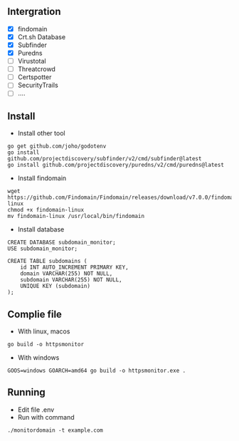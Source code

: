 
## Intergration
- [x] findomain 
- [x] Crt.sh Database
- [x] Subfinder
- [x] Puredns
- [ ] Virustotal
- [ ] Threatcrowd
- [ ] Certspotter
- [ ] SecurityTrails
- [ ] ....

## Install 
- Install other tool
```
go get github.com/joho/godotenv
go install github.com/projectdiscovery/subfinder/v2/cmd/subfinder@latest
go install github.com/projectdiscovery/puredns/v2/cmd/puredns@latest
```

- Install findomain
```
wget https://github.com/Findomain/Findomain/releases/download/v7.0.0/findomain-linux
chmod +x findomain-linux
mv findomain-linux /usr/local/bin/findomain
```

- Install database
```
CREATE DATABASE subdomain_monitor;
USE subdomain_monitor;

CREATE TABLE subdomains (
    id INT AUTO_INCREMENT PRIMARY KEY,
    domain VARCHAR(255) NOT NULL,
    subdomain VARCHAR(255) NOT NULL,
    UNIQUE KEY (subdomain)
);
```

## Complie file
- With linux, macos
```
go build -o httpsmonitor
```

- With windows
```
GOOS=windows GOARCH=amd64 go build -o httpsmonitor.exe .
```

## Running
- Edit file .env
- Run with command
```
./monitordomain -t example.com
```

